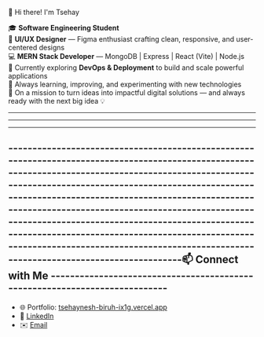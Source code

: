 👋 Hi there! I'm Tsehay

🎓 **Software Engineering Student**  
🎨 **UI/UX Designer** — Figma enthusiast crafting clean, responsive, and user-centered designs  
💻 **MERN Stack Developer** — MongoDB | Express | React (Vite) | Node.js  
🚀 Currently exploring **DevOps & Deployment** to build and scale powerful applications  
🌱 Always learning, improving, and experimenting with new technologies  
🎯 On a mission to turn ideas into impactful digital solutions — and always ready with the next big idea 💡

------------------------------------------------------------------------------------------------------------------------------------------------------------------------------------------------------------------------------------------------------------------------------------------------------------------------------------------------------------------------------------------------------------------------------------------------------------------------------------------------------------------------------------------------------------------------------------------
-------------------------------------------------------------------------------------------------------------------------------------------------------
----------------------------------------------------------------------------

---------------------------------------------------------------------------------------------------------------------------------------------------------------------------------------------------------------------------------------------------------------------------------------------------------------------------------------------------------------------------------------------------------------------------------------------------------------------------------------------------------------📫 Connect with Me  ---------------------------------------------------------------------------
----------------------------------------------------------------------------
- 🌐 Portfolio: [tsehaynesh-biruh-ix1g.vercel.app](https://tsehaynesh-biruh-ix1g.vercel.app)  
- 🔗 [LinkedIn](https://www.linkedin.com/in/tsehaynesh-biruh-8681852a4/)  
- ✉️ [Email](mailto:tsehayneshbiruh2@gmail.com)
